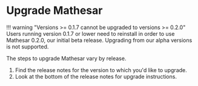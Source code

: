 # Upgrade Mathesar

!!! warning "Versions >= 0.1.7 cannot be upgraded to versions >= 0.2.0"
    Users running version 0.1.7 or lower need to reinstall in order to use Mathesar 0.2.0, our initial beta release. Upgrading from our alpha versions is not supported.

The steps to upgrade Mathesar vary by release.

1. Find the release notes for the version to which you'd like to upgrade.
2. Look at the bottom of the release notes for upgrade instructions.
